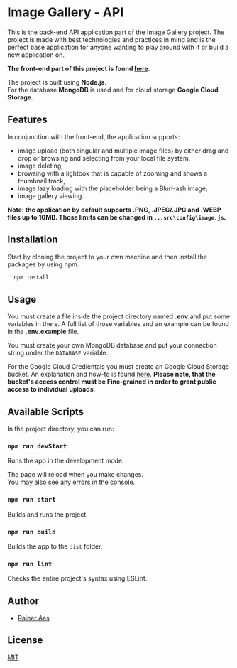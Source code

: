 # Image Gallery - API

This is the back-end API application part of the Image Gallery project. The project is made with best technologies and practices in mind and is the perfect base application for anyone wanting to play around with it or build a new application on.  

**The front-end part of this project is found [here](https://github.com/RainerAas/image-gallery-web)**.

The project is built using **Node.js**.  
For the database **MongoDB** is used and for cloud storage **Google Cloud Storage**.

## Features

In conjunction with the front-end, the application supports:

* image upload (both singular and multiple image files) by either drag and drop or browsing and selecting from your local file system,
* image deleting,
* browsing with a lightbox that is capable of zooming and shows a thumbnail track,
* image lazy loading with the placeholder being a BlurHash image,
* image gallery viewing.

**Note: the application by default supports .PNG, .JPEG/.JPG and .WEBP files up to 10MB. Those limits can be changed in `...src\config\image.js`.**

## Installation

Start by cloning the project to your own machine and then install the packages by using npm.

```bash
  npm install
```
## Usage

You must create a file inside the project directory named **.env** and put some variables in there. A full list of those variables and an example can be found in the **.env.example** file.  

You must create your own MongoDB database and put your connection string under the `DATABASE` variable.  

For the Google Cloud Credientals you must create an Google Cloud Storage bucket. An explanation and how-to is found [here](https://cloud.google.com/storage/docs/discover-object-storage-console). **Please note, that the bucket's access control must be Fine-grained in order to grant public access to individual uploads**. 
## Available Scripts

In the project directory, you can run:

### `npm run devStart`

Runs the app in the development mode.

The page will reload when you make changes.  
You may also see any errors in the console.

### `npm run start`

Builds and runs the project.

### `npm run build`

Builds the app to the `dist` folder.  

### `npm run lint`

Checks the entire project's syntax using ESLint.
## Author

- [Rainer Aas](https://github.com/RainerAas)


## License

[MIT](https://choosealicense.com/licenses/mit/)

